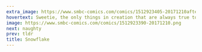 ```yaml
---
extra_image: https://www.smbc-comics.com/comics/1512923405-20171210after.png
hovertext: Sweetie, the only things in creation that are always true to themselves are subatomic particles.
image: https://www.smbc-comics.com/comics/1512923390-20171210.png
next: naughty
prev: tldr
title: Snowflake
---
```

